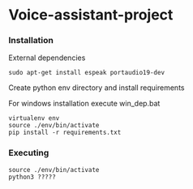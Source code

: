 # Voice-assistant-project


### Installation

External dependencies
```
sudo apt-get install espeak portaudio19-dev
```

Create python env directory and install requirements

For windows installation execute win_dep.bat
```
virtualenv env
source ./env/bin/activate
pip install -r requirements.txt
```


### Executing

```
source ./env/bin/activate
python3 ?????
```
